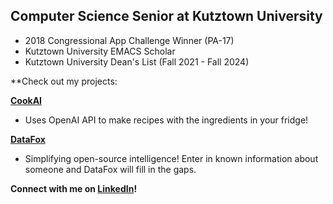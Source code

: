 ## Computer Science Senior at Kutztown University 

* 2018 Congressional App Challenge Winner (PA-17)
* Kutztown University EMACS Scholar
* Kutztown University Dean's List (Fall 2021 - Fall 2024)

**Check out my projects:

**[CookAI](https://github.com/acageduser/cook-ai)**
* Uses OpenAI API to make recipes with the ingredients in your fridge!

**[DataFox](https://github.com/TimPasquel/DATA_Fox)**
* Simplifying open-source intelligence! Enter in known information about someone and DataFox will fill in the gaps.

**Connect with me on [LinkedIn](linkedin.com/in/laurenengel)!**
